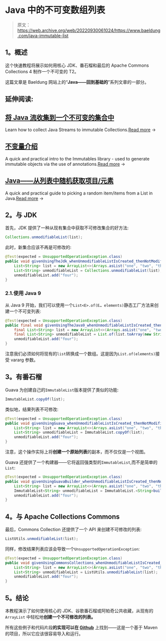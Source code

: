 # Java 中的不可变数组列表

> 原文：<https://web.archive.org/web/20220930061024/https://www.baeldung.com/java-immutable-list>

## 1。概述

这个快速教程将展示如何用核心 JDK、番石榴和最后的 Apache Commons Collections 4 制作一个不可变的 T2。

这篇文章是 Baeldung 网站上的“**Java——回到基础的**”系列文章的一部分。

## 延伸阅读:

## [将 Java 流收集到一个不可变的集合中](/web/20221018104516/https://www.baeldung.com/java-stream-immutable-collection)

Learn how to collect Java Streams to immutable Collections.[Read more](/web/20221018104516/https://www.baeldung.com/java-stream-immutable-collection) →

## [不变量介绍](/web/20221018104516/https://www.baeldung.com/immutables)

A quick and practical intro to the Immutables library - used to generate immutable objects via the use of annotations.[Read more](/web/20221018104516/https://www.baeldung.com/immutables) →

## [Java——从列表中随机获取项目/元素](/web/20221018104516/https://www.baeldung.com/java-random-list-element)

A quick and practical guide to picking a random item/items from a List in Java.[Read more](/web/20221018104516/https://www.baeldung.com/java-random-list-element) →

## 2。与 JDK

首先，JDK 提供了一种从现有集合中获取不可修改集合的好方法:

```java
Collections.unmodifiableList(list);
```

此时，新集合应该不再是可修改的:

```java
@Test(expected = UnsupportedOperationException.class)
public void givenUsingTheJdk_whenUnmodifiableListIsCreated_thenNotModifiable() {
    List<String> list = new ArrayList<>(Arrays.asList("one", "two", "three"));
    List<String> unmodifiableList = Collections.unmodifiableList(list);
    unmodifiableList.add("four");
}
```

### 2.1.使用 Java 9

从 Java 9 开始，我们可以使用一个`List<E>.of​(E… elements)`静态工厂方法来创建一个不可变列表:

```java
@Test(expected = UnsupportedOperationException.class)
public final void givenUsingTheJava9_whenUnmodifiableListIsCreated_thenNotModifiable() {
    final List<String> list = new ArrayList<>(Arrays.asList("one", "two", "three"));
    final List<String> unmodifiableList = List.of(list.toArray(new String[]{}));
    unmodifiableList.add("four");
}
```

注意我们必须如何将现有的`list`转换成一个数组。这是因为`List.of(elements)`接受 vararg 参数。

## 3。有番石榴

Guava 为创建自己的`ImmutableList`版本提供了类似的功能:

```java
ImmutableList.copyOf(list);
```

类似地，结果列表不可修改:

```java
@Test(expected = UnsupportedOperationException.class)
public void givenUsingGuava_whenUnmodifiableListIsCreated_thenNotModifiable() {
    List<String> list = new ArrayList<>(Arrays.asList("one", "two", "three"));
    List<String> unmodifiableList = ImmutableList.copyOf(list);
    unmodifiableList.add("four");
}
```

注意，这个操作实际上将**创建一个原始列表**的副本，而不仅仅是一个视图。

Guava 还提供了一个构建器——它将返回强类型的`ImmutableList`,而不是简单的`List`:

```java
@Test(expected = UnsupportedOperationException.class)
public void givenUsingGuavaBuilder_whenUnmodifiableListIsCreated_thenNoLongerModifiable() {
    List<String> list = new ArrayList<>(Arrays.asList("one", "two", "three"));
    ImmutableList<String> unmodifiableList = ImmutableList.<String>builder().addAll(list).build();
    unmodifiableList.add("four");
}
```

## 4。与 Apache Collections Commons

最后，Commons Collection 还提供了一个 API 来创建不可修改的列表:

```java
ListUtils.unmodifiableList(list);
```

同样，修改结果列表应该会导致一个`UnsupportedOperationException`:

```java
@Test(expected = UnsupportedOperationException.class)
public void givenUsingCommonsCollections_whenUnmodifiableListIsCreated_thenNotModifiable() {
    List<String> list = new ArrayList<>(Arrays.asList("one", "two", "three"));
    List<String> unmodifiableList = ListUtils.unmodifiableList(list);
    unmodifiableList.add("four");
}
```

## 5。结论

本教程演示了如何使用核心的 JDK、谷歌番石榴或阿帕奇公共收藏，从现有的`ArrayList` 中轻松地**创建一个不可修改的列表。**

所有这些例子和代码片段**的实现可以在 [Github](https://web.archive.org/web/20221018104516/https://github.com/eugenp/tutorials/tree/master/core-java-modules/core-java-9 "Github Project exemplifying how to create the immutable list")** 上找到——这是一个基于 Maven 的项目，所以它应该很容易导入和运行。